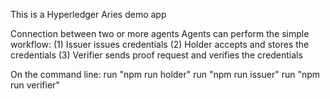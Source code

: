 This is a Hyperledger Aries demo app 

Connection between two or more agents
Agents can perform the simple workflow: 
(1) Issuer issues credentials 
(2) Holder accepts and stores the credentials 
(3) Verifier sends proof request and verifies the credentials

On the command line:
run "npm run holder"
run "npm run issuer"
run "npm run verifier"
